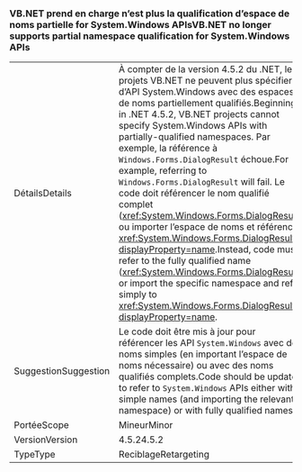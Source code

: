 ### <a name="vbnet-no-longer-supports-partial-namespace-qualification-for-systemwindows-apis"></a><span data-ttu-id="efc5c-101">VB.NET prend en charge n’est plus la qualification d’espace de noms partielle for System.Windows APIs</span><span class="sxs-lookup"><span data-stu-id="efc5c-101">VB.NET no longer supports partial namespace qualification for System.Windows APIs</span></span>

|   |   |
|---|---|
|<span data-ttu-id="efc5c-102">Détails</span><span class="sxs-lookup"><span data-stu-id="efc5c-102">Details</span></span>|<span data-ttu-id="efc5c-103">À compter de la version 4.5.2 du .NET, les projets VB.NET ne peuvent plus spécifier d’API System.Windows avec des espaces de noms partiellement qualifiés.</span><span class="sxs-lookup"><span data-stu-id="efc5c-103">Beginning in .NET 4.5.2, VB.NET projects cannot specify System.Windows APIs with partially-qualified namespaces.</span></span> <span data-ttu-id="efc5c-104">Par exemple, la référence à <code>Windows.Forms.DialogResult</code> échoue.</span><span class="sxs-lookup"><span data-stu-id="efc5c-104">For example, referring to <code>Windows.Forms.DialogResult</code> will fail.</span></span> <span data-ttu-id="efc5c-105">Le code doit référencer le nom qualifié complet (<xref:System.Windows.Forms.DialogResult>) ou importer l’espace de noms et référencer <xref:System.Windows.Forms.DialogResult?displayProperty=name>.</span><span class="sxs-lookup"><span data-stu-id="efc5c-105">Instead, code must refer to the fully qualified name (<xref:System.Windows.Forms.DialogResult>) or import the specific namespace and refer simply to <xref:System.Windows.Forms.DialogResult?displayProperty=name>.</span></span>|
|<span data-ttu-id="efc5c-106">Suggestion</span><span class="sxs-lookup"><span data-stu-id="efc5c-106">Suggestion</span></span>|<span data-ttu-id="efc5c-107">Le code doit être mis à jour pour référencer les API <code>System.Windows</code> avec des noms simples (en important l’espace de noms nécessaire) ou avec des noms qualifiés complets.</span><span class="sxs-lookup"><span data-stu-id="efc5c-107">Code should be updated to refer to <code>System.Windows</code> APIs either with simple names (and importing the relevant namespace) or with fully qualified names.</span></span>|
|<span data-ttu-id="efc5c-108">Portée</span><span class="sxs-lookup"><span data-stu-id="efc5c-108">Scope</span></span>|<span data-ttu-id="efc5c-109">Mineur</span><span class="sxs-lookup"><span data-stu-id="efc5c-109">Minor</span></span>|
|<span data-ttu-id="efc5c-110">Version</span><span class="sxs-lookup"><span data-stu-id="efc5c-110">Version</span></span>|<span data-ttu-id="efc5c-111">4.5.2</span><span class="sxs-lookup"><span data-stu-id="efc5c-111">4.5.2</span></span>|
|<span data-ttu-id="efc5c-112">Type</span><span class="sxs-lookup"><span data-stu-id="efc5c-112">Type</span></span>|<span data-ttu-id="efc5c-113">Reciblage</span><span class="sxs-lookup"><span data-stu-id="efc5c-113">Retargeting</span></span>|

